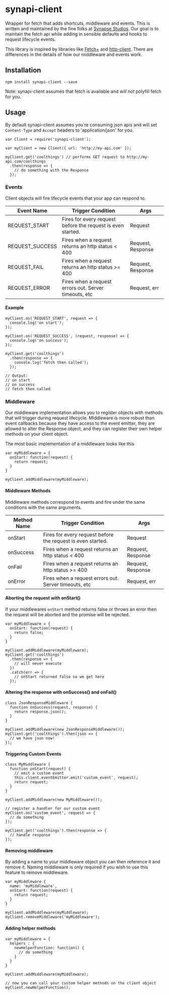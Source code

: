 # synapi-client

Wrapper for fetch that adds shortcuts, middleware and events. This is written and maintained by the fine folks at [Synapse Studios](synapsestudios.com). Our goal is to maintain the fetch api while adding in sensible defaults and hooks to request lifecycle events.

This library is inspired by libraries like [Fetch+](https://github.com/RickWong/fetch-plus) and [http-client](https://github.com/mjackson/http-client). There are differences in the details of how our middleware and events work.

## Installation

```
npm install synapi-client --save
```

Note: synapi-client assumes that fetch is available and _will not_ polyfill fetch for you.

## Usage

By default synapi-client assumes you're consuming json apis and will set `Content-Type` and `Accept` headers to 'application/json' for you.
```
var Client = require('synapi-client');

var myClient = new Client({ url: 'http://my-api.com' });

myClient.get('coolthings') // performs GET request to http://my-api.com/coolthings
  .then(response => {
    // do something with the Response
  });
```

### Events

Client objects will fire lifecycle events that your app can respond to.

| Event Name      | Trigger Condition                                           | Args              |
| --------------- | ----------------------------------------------------------- | ----------------- |
| REQUEST_START   | Fires for every request before the request is even started. | Request           |
| REQUEST_SUCCESS | Fires when a request returns an http status < 400           | Request, Response |
| REQUEST_FAIL    | Fires when a request returns an http status >= 400          | Request, Response |
| REQUEST_ERROR   | Fires when a request errors out. Server timeouts, etc       | Request, err      |

#### Example

```
myClient.on('REQUEST_START', request => {
  console.log('on start');
});

myClient.on('REQUEST_SUCCESS', (request, response) => {
  console.log('on success');
});

myClient.get('coolthings')
  .then(response => {
    console.log('fetch then called');
  });

// Output:
// on start
// on success
// fetch then called
```

### Middleware

Our middleware implementation allows you to register objects with methods that will trigger during request lifecycle. Middleware is more robust than event callbacks because they have access to the event emitter, they are allowed to alter the Response object, and they can register their own helper methods on your client object.

The most basic implementation of a middleware looks like this

```
var myMiddleware = {
  onStart: function(request) {
    return request;
  }
}

myClient.addMiddleware(myMiddleware);
```

#### Middleware Methods
Middleware methods correspond to events and fire under the same conditions with the same arguments.

| Method Name | Trigger Condition                                           | Args              |
| ----------- | ----------------------------------------------------------- | ----------------- |
| onStart     | Fires for every request before the request is even started. | Request           |
| onSuccess   | Fires when a request returns an http status < 400           | Request, Response |
| onFail      | Fires when a request returns an http status >= 400          | Request, Response |
| onError     | Fires when a request errors out. Server timeouts, etc       | Request, err      |

#### Aborting the request with onStart()
If your middlewares `onStart` method returns false or throws an error then the request will be aborted and the promise will be rejected.

```
var myMiddleware = {
  onStart: function(request) {
    return false;
  }
}

myClient.addMiddleware(myMiddleware);
myClient.get('coolthings')
  .then(response => {
    // will never execute
  })
  .catch(err => {
    // onStart returned false so we get here
  });
```

#### Altering the response with onSuccess() and onFail()
```
class JsonResponseMiddleware {
  function onSuccess(request, response) {
    return response.json();
  }
}

myClient.addMiddleware(new JsonResponseMiddleware());
myClient.get('coolthings').then(json => {
  // we have json now!
});
```
#### Triggering Custom Events
```
class MyMiddleware {
  function onStart(request) {
    // emit a custom event
    this.client.eventEmitter.emit('custom_event', request);
    return request;
  }
}

myClient.addMiddleware(new MyMiddleware());

// register a handler for our custom event
myClient.on('custom_event', request => {
  // do something
});

myClient.get('coolthings').then(response => {
  // handle response
});
```

#### Removing middleware
By adding a name to your middleware object you can then reference it and remove it. Naming middleware is only required if you wish to use this feature to remove middleware.

```
var myMiddleware {
  name: 'myMiddleware',
  onStart: function(request) {
    return request;
  }
}

myClient.addMiddleware(myMiddleware);
myClient.removeMiddleware('myMiddleware');
```

#### Adding helper methods

```
var myMiddleware = {
  helpers : {
    newHelperFunction: function() {
      // do something
    }
  }
}

myClient.addMiddleware(myMiddleware);

// now you can call your custom helper methods on the client object
myClient.newHelperFunction();
```

